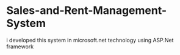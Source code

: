 # Sales-and-Rent-Management-System
i developed this system in microsoft.net technology using ASP.Net framework
